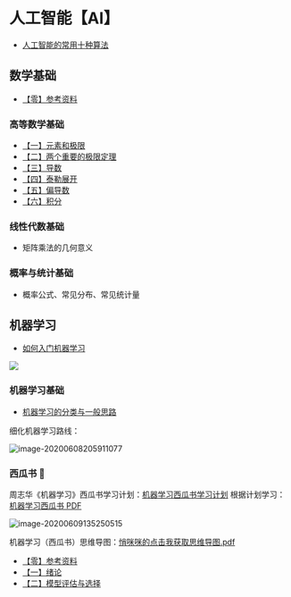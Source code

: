 # 人工智能【AI】

* [人工智能的常用十种算法](人工智能/人工智能的常用十种算法.md)

## 数学基础

* [【零】参考资料](人工智能/数学基础/参考资料.md)

### 高等数学基础

* [【一】元素和极限](人工智能/数学基础/高等数学-CH1-元素和极限.md)
* [【二】两个重要的极限定理](人工智能/数学基础/高等数学-CH2-两个重要的极限定理.md)
* [【三】导数](人工智能/数学基础/高等数学-CH3-导数.md)
* [【四】泰勒展开](人工智能/数学基础/高等数学-CH4-泰勒展开.md)
* [【五】偏导数](人工智能/数学基础/高等数学-CH5-偏导数.md)
* [【六】积分](人工智能/数学基础/高等数学-CH6-积分.md)



### 线性代数基础

* 矩阵乘法的几何意义



### 概率与统计基础

* 概率公式、常见分布、常见统计量



## 机器学习

* [如何入门机器学习](人工智能/机器学习/如何入门机器学习.md)

![](https://gitee.com/wugenqiang/PictureBed/raw/master/NoteBook/20200607103038.jpg)

### 机器学习基础

* [机器学习的分类与一般思路](人工智能/机器学习/机器学习的分类与一般思路.md)



细化机器学习路线：

![image-20200608205911077](https://gitee.com/wugenqiang/PictureBed/raw/master/NoteBook/20200608205913.png)



### 西瓜书 🍉

周志华《机器学习》西瓜书学习计划：[机器学习西瓜书学习计划](https://notebook.js.org/人工智能/机器学习/西瓜书/机器学习西瓜书学习计划.pdf) 根据计划学习：[机器学习西瓜书 PDF](https://wugenqiang.gitee.io/file-storage/pdf.js/web/viewer.html?file=../../机器学习/周志华-机器学习_.pdf)

![image-20200609135250515](https://gitee.com/wugenqiang/PictureBed/raw/master/NoteBook/20200609135300.png)

机器学习（西瓜书）思维导图：[悄咪咪的点击我获取思维导图.pdf](https://notebook.js.org/人工智能/机器学习/西瓜书/机器学习（西瓜书）思维导图.pdf)

* [【零】参考资料](人工智能/机器学习/西瓜书/CH0-参考资料.md)
* [【一】绪论](人工智能/机器学习/西瓜书/CH1-绪论.md)
* [【二】模型评估与选择](人工智能/机器学习/西瓜书/CH2-模型评估与选择.md)


